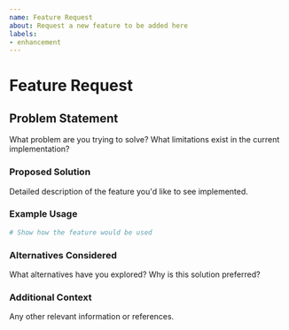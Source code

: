 ```yaml
---
name: Feature Request
about: Request a new feature to be added here
labels:
- enhancement
---
```


# Feature Request

## Problem Statement

What problem are you trying to solve? What limitations exist in the current implementation?

### Proposed Solution

Detailed description of the feature you'd like to see implemented.

### Example Usage

```python
# Show how the feature would be used
```

### Alternatives Considered

What alternatives have you explored? Why is this solution preferred?

### Additional Context

Any other relevant information or references.
